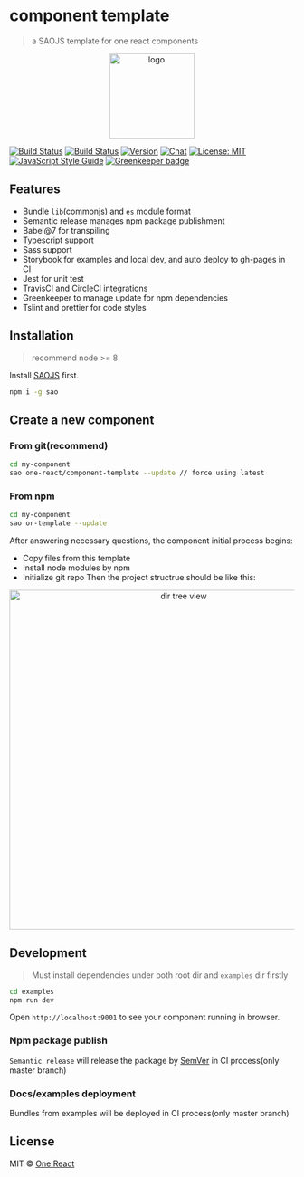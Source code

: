 # component template

> a SAOJS template for one react components

<p align="center"><img width="150" src="https://cdn.rawgit.com/one-react/assets/master/logo%402x.png" alt="logo"></p>

[![Build Status](https://img.shields.io/travis/one-react/component-template.svg)](https://travis-ci.org/one-react/component-template)
[![Build Status](https://img.shields.io/circleci/project/github/one-react/component-template.svg)](https://circleci.com/gh/one-react/component-template)
[![Version](https://img.shields.io/npm/v/or-template.svg)](https://www.npmjs.com/package/or-template)
[![Chat](https://img.shields.io/gitter/room/one-react-org/Lobby.svg)](https://gitter.im/one-react-org/Lobby)
[![License: MIT](https://img.shields.io/badge/License-MIT-brightgreen.svg)](https://opensource.org/licenses/MIT)
[![JavaScript Style Guide](https://img.shields.io/badge/code_style-standard-brightgreen.svg)](https://standardjs.com) [![Greenkeeper badge](https://badges.greenkeeper.io/one-react/component-template.svg)](https://greenkeeper.io/)

## Features
* Bundle `lib`(commonjs) and `es` module format
* Semantic release manages npm package publishment
* Babel@7 for transpiling
* Typescript support
* Sass support
* Storybook for examples and local dev, and auto deploy to gh-pages in CI
* Jest for unit test
* TravisCI and CircleCI integrations
* Greenkeeper to manage update for npm dependencies
* Tslint and prettier for code styles

## Installation
> recommend node >= 8

Install [SAOJS](https://github.com/egoist/sao) first.

```bash
npm i -g sao
```

## Create a new component

### From git(recommend)

```bash
cd my-component
sao one-react/component-template --update // force using latest
```

### From npm

```bash
cd my-component
sao or-template --update
```

After answering necessary questions, the component initial process begins:
* Copy files from this template
* Install node modules by npm
* Initialize git repo
Then the project structrue should be like this:

<p align="center">
  <img width="600" src="https://cdn.rawgit.com/one-react/component-template/dev/assets/dir-tree-view.png" alt="dir tree view">
</p>

## Development
> Must install dependencies under both root dir and `examples` dir firstly

```bash
cd examples
npm run dev
```

Open `http://localhost:9001` to see your component running in browser.

### Npm package publish
`Semantic release` will release the package by [SemVer](https://semver.org) in CI process(only master branch)

### Docs/examples deployment
Bundles from examples will be deployed in CI process(only master branch)

## License

MIT &copy; [One React](github.com/one-react)
